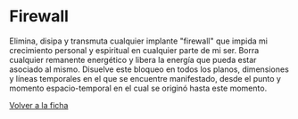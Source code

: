 # Firewall

Elimina, disipa y transmuta cualquier implante "firewall" que impida mi crecimiento personal y espiritual en cualquier parte de mi ser. Borra cualquier remanente energético y libera la energía que pueda estar asociado al mismo. Disuelve este bloqueo en todos los planos, dimensiones y líneas temporales en el que se encuentre manifestado, desde el punto y momento espacio-temporal en el cual se originó hasta este momento.

[Volver a la ficha](../ficha.md)
